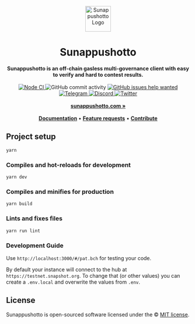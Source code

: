 <div align="center">
    <img src="public/icon.svg" height="70" alt="Sunappushotto Logo">
    <h1>Sunappushotto</h1>
    <strong>Sunappushotto is an off-chain gasless multi-governance client with easy to verify and hard to contest results.</strong>
</div>
<br>
<div align="center">
    <a href="https://github.com/sunappushotto/sunappushotto/actions/workflows/nodejs.yml">
        <img src="https://github.com/sunappushotto/sunappushotto/actions/workflows/nodejs.yml/badge.svg" alt="Node CI">
    </a>
    <img src="https://img.shields.io/github/commit-activity/w/sunappushotto/sunappushotto" alt="GitHub commit activity">
    <a href="https://github.com/sunappushotto/sunappushotto/issues?q=is%3Aissue+is%3Aopen+label%3A%22help+wanted%22">
        <img src="https://img.shields.io/github/issues/sunappushotto/sunappushotto/help wanted" alt="GitHub issues help wanted">
    </a>
    <a href="https://telegram.snapshot.org">
        <img src="https://img.shields.io/badge/Telegram-white?logo=telegram" alt="Telegram">
    </a>
    <a href="https://discord.snapshot.org">
        <img src="https://img.shields.io/discord/707079246388133940.svg?label=&logo=discord&logoColor=ffffff&color=7389D8&labelColor=6A7EC2" alt="Discord">
    </a>
    <a href="https://twitter.com/bchdomains">
        <img src="https://img.shields.io/twitter/follow/bchdomains?label=bchdomains&style=flat&logo=twitter&color=1DA1F2" alt="Twitter">
    </a>
</div>
<div align="center">
    <br>
    <a href="https://sunappushotto.com"><b>sunappushotto.com »</b></a>
    <br><br>
    <a href="https://docs.sunappushotto.com"><b>Documentation</b></a>
    •
    <a href="https://features.snapshot.org/feature-requests"><b>Feature requests</b></a>
    •
    <a href="https://docs.sunappushotto.org/guides/contribute"><b>Contribute</b></a>
   
</div>

## Project setup

```
yarn
```

### Compiles and hot-reloads for development

```
yarn dev
```

### Compiles and minifies for production

```
yarn build
```

### Lints and fixes files

```
yarn run lint
```

### Development Guide

Use `http://localhost:3000/#/pat.bch` for testing your code.

By default your instance will connect to the hub at `https://testnet.snapshot.org`. To change that (or other values) you can create a `.env.local` and overwrite the values from `.env`.

## License

Sunappushotto is open-sourced software licensed under the © [MIT license](LICENSE).
